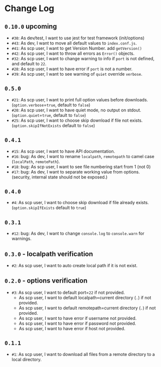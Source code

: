 # Change Log

## `0.10.0` upcoming

- `#30`: As dev/test, I want to use jest for test framework (init/options)
- `#43`: As dev, I want to move all default values to `index.conf.js`.
- `#41`: As scp user, I want to get Version Number. add `getVersion()`
- `#42`: As scp user, I want to throw all errors as `Error()` objects.
- `#32`: As scp user, I want to change warning to info if `port` is not defined, and default to `22`.
- `#28`: As scp user, I want to have error if `port` is not a number.
- `#39`: As scp user, I want to see warning of `quiet` override `verbose`.

## `0.5.0`

- `#21`: As scp user, I want to print full option values before downloads. (`option.verbose`=`true`, default to `false`)
- `#20`: As scp user, I want to have quiet mode, no output on stdout. (`option.quiet`=`true`, default to `false`)
- `#25`: As scp user, I want to choose skip download if file not exists.(`option.skipIfNotExists` default to `false`)

## `0.4.1`

- `#15`: As scp user, I want to have API documentation.
- `#16`: bug: As dev, I want to rename `localpath`, `remotepath` to camel case (`localPath`, `remotePath`).
- `#18`: bug: As scp user, I want to see file numbering start from 1 (not 0)
- `#17`: bug: As dev, I want to separate working value from options. (security, internal state should not be exposed.)

## `0.4.0`

- `#4`: As scp user, I want to choose skip download if file already exists. (`option.skipIfExists` default to `true`)

## `0.3.1`

- `#12`: bug: As dev, I want to change `console.log` to `console.warn` for warnings.

## `0.3.0` - localpath verification

- `#2`: As scp user, I want to auto create local path if it is not exist.

## `0.2.0` - options verification

- `#3`: As scp user, I want to default port=`22` if not provided.
  - As scp user, I want to default localpath=current directory (`.`) if not provided.
  - As scp user, I want to default remotepath=current directory (`.`) if not provided.
  - As scp user, I want to have error if username not provided.
  - As scp user, I want to have error if password not provided.
  - As scp user, I want to have error if host not provided.

## `0.1.1`

- `#1`: As scp user, I want to download all files from a remote directory to a local directory.
